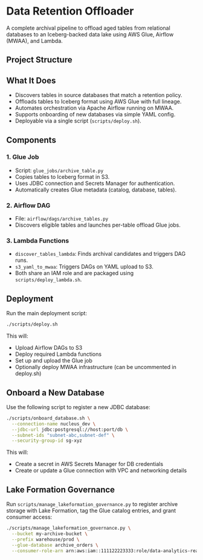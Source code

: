 # Data Retention Offloader

A complete archival pipeline to offload aged tables from relational databases to an Iceberg-backed data lake using AWS Glue, Airflow (MWAA), and Lambda.

## Project Structure


## What It Does

- Discovers tables in source databases that match a retention policy.
- Offloads tables to Iceberg format using AWS Glue with full lineage.
- Automates orchestration via Apache Airflow running on MWAA.
- Supports onboarding of new databases via simple YAML config.
- Deployable via a single script (`scripts/deploy.sh`).

## Components

### 1. Glue Job

- Script: `glue_jobs/archive_table.py`
- Copies tables to Iceberg format in S3.
- Uses JDBC connection and Secrets Manager for authentication.
- Automatically creates Glue metadata (catalog, database, tables).

### 2. Airflow DAG

- File: `airflow/dags/archive_tables.py`
- Discovers eligible tables and launches per-table offload Glue jobs.

### 3. Lambda Functions

- `discover_tables_lambda`: Finds archival candidates and triggers DAG runs.
- `s3_yaml_to_mwaa`: Triggers DAGs on YAML upload to S3.
- Both share an IAM role and are packaged using `scripts/deploy_lambda.sh`.

## Deployment

Run the main deployment script:

```bash
./scripts/deploy.sh
```

This will:

- Upload Airflow DAGs to S3
- Deploy required Lambda functions
- Set up and upload the Glue job
- Optionally deploy MWAA infrastructure (can be uncommented in deploy.sh)

## Onboard a New Database
Use the following script to register a new JDBC database:

```bash
./scripts/onboard_database.sh \
  --connection-name nucleus_dev \
  --jdbc-url jdbc:postgresql://host:port/db \
  --subnet-ids "subnet-abc,subnet-def" \
  --security-group-id sg-xyz
```
This will:

- Create a secret in AWS Secrets Manager for DB credentials
- Create or update a Glue connection with VPC and networking details

## Lake Formation Governance
Run `scripts/manage_lakeformation_governance.py` to register archive storage with Lake Formation, tag the Glue catalog entries, and grant consumer access:

```bash
./scripts/manage_lakeformation_governance.py \
  --bucket my-archive-bucket \
  --prefix warehouse/prod \
  --glue-database archive_orders \
  --consumer-role-arn arn:aws:iam::111122223333:role/data-analytics-readonly
```
